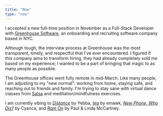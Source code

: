 ```yaml
---
title: "Now"
type: "now"
---
```

I accepted a new full-time position
in November 
as a Full-Stack Developer
with [Greenhouse Software](https://www.greenhouse.io/), 
an onboarding and recruiting software company 
based in NYC.

Although tough, 
the interview process 
at Greenhouse
was the most transparent, timely, and respectful 
that I've ever encountered. 
I figured if this company aims to transform hiring,
they had already completely sold me based on my experience; 
I wanted to be a part of bringing that magic
to as many people as possible.

The Greenhouse offices went fully remote
in mid-March. Like many people, 
I am adjusting to my "new normal": 
working from home, 
staying safe, 
and reaching out to friends and family. I'm trying to stay sane
with virtual dance classes 
from [Salsa](https://salsasalsadancestudio.com) 
and meditation/mindfulness exercises.

I am currently vibing to 
_[Distance](https://open.spotify.com/track/08W9Md8HXeJrx3omSQE2NF?si=m8qv4srPRfSzY7UV1qpUew)_ by Yebba,
_[tea](https://open.spotify.com/track/6YTZ3l7vbx2lrJYl60uxXS?si=A1P3M4xMRsihW-1B2tYi2g)_ by emawk, 
_[New Phone, Who Dis?](https://open.spotify.com/track/0OARNI3bFrAnVxor0aVbtV?si=D8qPgdXzTCaORvBtCkCjKg)_ by Cyanca,
and _[Ram On](https://open.spotify.com/track/6qZMXw0fs9qI8b4Nl9ntEQ?si=qLy3PxZDSlamewB7rpjoLQ)_ by Paul & Linda McCartney.

